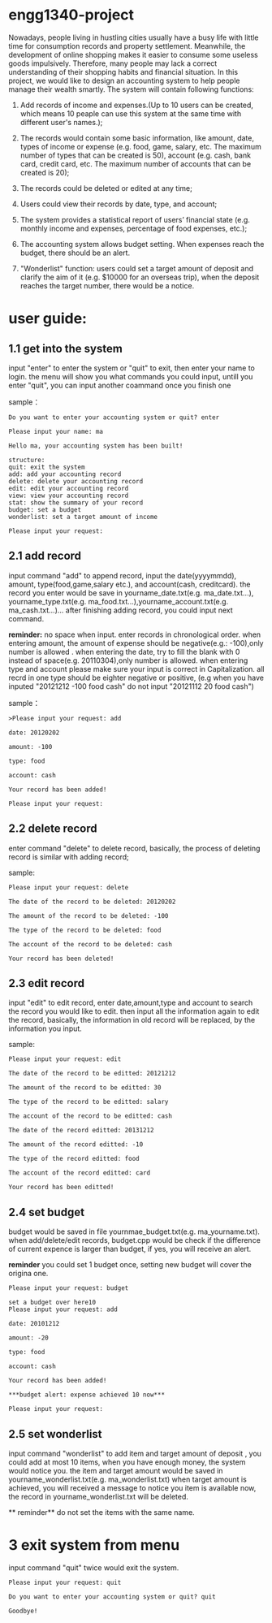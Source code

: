 # engg1340-project
Nowadays, people living in hustling cities usually have a busy life with little time for consumption records and property settlement. Meanwhile, the development of online shopping makes it easier to consume some useless goods impulsively. Therefore, many people may lack a correct understanding of their shopping habits and financial situation.
In this project, we would like to design an accounting system to help people manage their wealth smartly. The system will contain following functions:
1. Add records of income and expenses.(Up to 10 users can be created, which means 10 peaple can use this system at the same time with different user's names.);

2. The records would contain some basic information, like amount, date, types of income or expense (e.g. food, game, salary, etc. The maximum number of types that can be created is 50), account (e.g. cash, bank card, credit card, etc. The maximum number of accounts that can be created is 20);

3. The records could be deleted or edited at any time;

4. Users could view their records by date, type, and account;

5. The system provides a statistical report of users’ financial state (e.g. monthly income and expenses, percentage of food expenses, etc.);

6. The accounting system allows budget setting. When expenses reach the budget, there should be an alert.

7. "Wonderlist" function: users could set a target amount of deposit and clarify the aim of it (e.g. $10000 for an overseas trip), when the deposit reaches the target number, there would be a notice.

# user guide:

## 1.1 get into the system

input "enter" to enter the system or "quit" to exit, then enter your name to login.
the menu will show you what commands you could input, untill you enter "quit", you can input another coammand once you finish one  

sample：

```
Do you want to enter your accounting system or quit? enter  

Please input your name: ma

Hello ma, your accounting system has been built!

structure:
quit: exit the system
add: add your accounting record
delete: delete your accounting record
edit: edit your accounting record
view: view your accounting record
stat: show the summary of your record
budget: set a budget
wonderlist: set a target amount of income

Please input your request:  
```

## 2.1 add record

input command "add" to append record, input the date(yyyymmdd), amount, type(food,game,salary etc.), and account(cash, creditcard).
the record you enter would be save in yourname_date.txt(e.g. ma_date.txt...), yourname_type.txt(e.g. ma_food.txt...),yourname_account.txt(e.g. ma_cash.txt...)...
after finishing adding record, you could input next command.

**reminder:**
no space when input.
enter records in chronological order.
when entering amount, the amount of expense should be negative(e.g.: -100),only number is allowed .
when entering the date, try to fill the blank with 0 instead of space(e.g. 20110304),only number is allowed.
when entering type and account please make sure your input is correct in Capitalization.
all recrd in one type should be eighter negative or positive, (e.g when you have inputed  "20121212 -100 food  cash" do not input "20121112 20 food cash")


sample：

```
>Please input your request: add

date: 20120202 

amount: -100

type: food

account: cash

Your record has been added!

Please input your request: 
```
 
## 2.2 delete record

enter command "delete" to delete record, basically, the process of deleting record is similar with adding record;

sample:
```
Please input your request: delete

The date of the record to be deleted: 20120202

The amount of the record to be deleted: -100

The type of the record to be deleted: food

The account of the record to be deleted: cash

Your record has been deleted!
```

## 2.3 edit record

input "edit" to edit record, enter date,amount,type and account to search the record you would like to edit. then input all the information again to edit the record, basically, the information in old record will be replaced, by the information you input.

sample:
```
Please input your request: edit

The date of the record to be editted: 20121212

The amount of the record to be editted: 30

The type of the record to be editted: salary

The account of the record to be editted: cash

The date of the record editted: 20131212

The amount of the record editted: -10

The type of the record editted: food

The account of the record editted: card

Your record has been editted!

```

## 2.4 set budget

budget would be saved in file yournmae_budget.txt(e.g. ma_yourname.txt).
when add/delete/edit records, budget.cpp would be check if the difference of current expence is larger than budget, if yes, you will receive an alert. 

**reminder**
you could set 1 budget once, setting new budget will cover the origina one.

```
Please input your request: budget

set a budget over here10
Please input your request: add

date: 20101212

amount: -20

type: food

account: cash

Your record has been added!

***budget alert: expense achieved 10 now***

Please input your request: 
```
## 2.5 set wonderlist
input command "wonderlist" to add item and target amount of deposit , you could add at most 10 items, when you have enough money, the system would notice you.
the item and target amount would be saved in yourname_wonderlist.txt(e.g. ma_wonderlist.txt)
when target amount is achieved, you will received a message to notice you item is available now, the record in yourname_wonderlist.txt will be deleted.

** reminder**
do not set the items with the same name.

# 3 exit system from menu
input command "quit" twice would exit the system. 

```
Please input your request: quit

Do you want to enter your accounting system or quit? quit

Goodbye!
```
